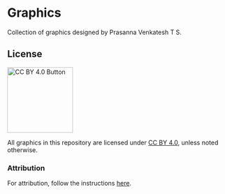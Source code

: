 # Graphics

Collection of graphics designed by Prasanna Venkatesh T S.

## License

<img src="https://mirrors.creativecommons.org/presskit/buttons/88x31/png/by.png" alt="CC BY 4.0 Button" width="150"/>

All graphics in this repository are licensed under [CC BY 4.0](https://creativecommons.org/licenses/by/4.0/), unless noted otherwise.

### Attribution

For attribution, follow the instructions [here](https://creativecommons.org/use-remix/attribution/).
